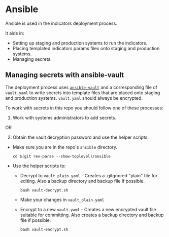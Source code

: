 # Ansible

Ansible is used in the indicators deployment process.

It aids in:

- Setting up staging and production systems to run the indicators.
- Placing templated indicators params files onto staging and production systems.
- Managing secrets.

## Managing secrets with ansible-vault

The deployment process uses [`ansible-vault`](https://docs.ansible.com/ansible/latest/vault_guide/index.html) and a corresponding file of `vault.yaml` to write secrets into template files that are placed onto staging and production systems. `vault.yaml` should always be encrypted.

To work with secrets in this repo you should follow one of these processes:

1. Work with systems administrators to add secrets.

OR

2. Obtain the vault decryption password and use the helper scripts.

- Make sure you are in the repo's `ansible` directory.

  ```shell
  cd $(git rev-parse --show-toplevel)/ansible
  ```

- Use the helper scripts to:

  - Decrypt to `vault_plain.yaml` - Creates a .gitgnored "plain" file for editing. Also a backup directory and backup file if possible.

    ```shell
    bash vault-decrypt.sh
    ```

  - Make your changes in `vault_plain.yaml`

  - Encrypt to a new `vault.yaml` - Creates a new encrypted vault file suitable for committing. Also creates a backup directory and backup file if possible.

    ```shell
    bash vault-encrypt.sh
    ```
